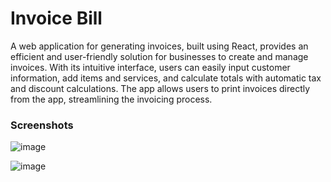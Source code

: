# Invoice Bill

A web application for generating invoices, built using React, provides an efficient and user-friendly solution for businesses to create and manage invoices. With its intuitive interface, users can easily input customer information, add items and services, and calculate totals with automatic tax and discount calculations. The app allows users to print invoices directly from the app, streamlining the invoicing process.

### Screenshots
![image](https://github.com/Taffazulansari011/invoice/blob/main/src/assets/Screenshot%202024-07-25%20135728.png)

![image](https://github.com/fasilofficial/quickbills/assets/83868023/760286d4-c5f7-4e1e-aad9-37f8cde495c5)
